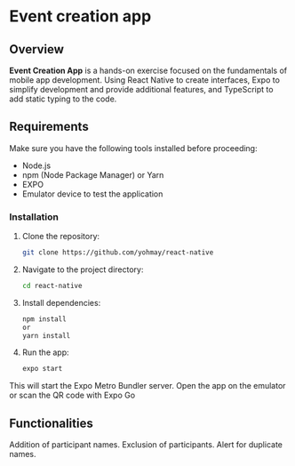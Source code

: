 # Event creation app

## Overview

**Event Creation App** is a hands-on exercise focused on the fundamentals of mobile app development. Using React Native to create interfaces, Expo to simplify development and provide additional features, and TypeScript to add static typing to the code.

## Requirements

Make sure you have the following tools installed before proceeding:

- Node.js
- npm (Node Package Manager) or Yarn
- EXPO
- Emulator device to test the application

### Installation

1. Clone the repository:

   ```bash
   git clone https://github.com/yohmay/react-native

   ```

2. Navigate to the project directory:

   ```bash
   cd react-native

   ```

3. Install dependencies:

   ```bash
   npm install
   or
   yarn install
   ```

4. Run the app:
   ```bash
   expo start
   ```

This will start the Expo Metro Bundler server. Open the app on the emulator or scan the QR code with Expo Go

## Functionalities

Addition of participant names.
Exclusion of participants.
Alert for duplicate names.
